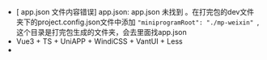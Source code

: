 
* [ app.json 文件内容错误] app.json: app.json 未找到 。在打完包的dev文件夹下的project.config.json文件中添加 `"miniprogramRoot": "./mp-weixin" `,这个目录是打完包生成的文件夹，会去里面找app.json
* Vue3 + TS + UniAPP + WindiCSS + VantUI + Less
*
